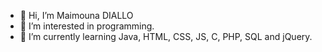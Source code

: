 - 👋 Hi, I’m Maimouna DIALLO
- 👀 I’m interested in programming.
- 🌱 I’m currently learning Java, HTML, CSS, JS, C, PHP, SQL and jQuery.

<!---
maimounadiallo4/maimounadiallo4 is a ✨ special ✨ repository because its `README.md` (this file) appears on your GitHub profile.
You can click the Preview link to take a look at your changes.
--->
